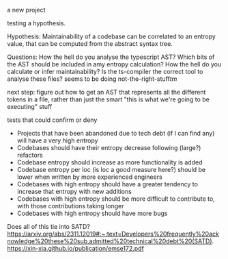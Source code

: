 a new project

testing a hypothesis.

Hypothesis: Maintainability of a codebase can be correlated to an entropy value, that can be computed from the abstract syntax tree.

Questions:
How the hell do you analyse the typescript AST?
Which bits of the AST should be included in amy entropy calculation?
How the hell do you calculate or infer maintainability?
Is the ts-compiler the correct tool to analyse these files? seems to be doing not-the-right-stuff*tm*

next step: figure out how to get an AST that represents all the different tokens in a file, rather than just the smart "this is what we're going to be executing" stuff

tests that could confirm or deny

- Projects that have been abandoned due to tech debt (if I can find any) will have a very high entropy
- Codebases should have their entropy decrease following (large?) refactors
- Codebase entropy should increase as more functionality is added
- Codebase entropy per loc (is loc a good measure here?) should be lower when written by more experienced engineers
- Codebases with high entropy should have a greater tendency to increase that entropy with new additions
- Codebases with high entropy should be more difficult to contribute to, with those contributions taking longer
- Codebases with high entropy should have more bugs

Does all of this tie into SATD?
https://arxiv.org/abs/2311.12019#:~:text=Developers%20frequently%20acknowledge%20these%20sub,admitted%20technical%20debt%20(SATD).
https://xin-xia.github.io/publication/emse172.pdf
